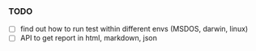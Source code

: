 ### TODO
- [ ] find out how to run test within different envs (MSDOS, darwin, linux)
- [ ] API to get report in html, markdown, json
